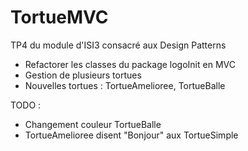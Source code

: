 # TortueMVC
TP4 du module d'ISI3 consacré aux Design Patterns

* Refactorer les classes du package logoInit en MVC
* Gestion de plusieurs tortues
* Nouvelles tortues : TortueAmelioree, TortueBalle

TODO : 
* Changement couleur TortueBalle
* TortueAmelioree disent "Bonjour" aux TortueSimple

